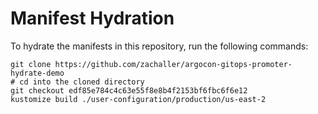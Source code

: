 # Manifest Hydration

To hydrate the manifests in this repository, run the following commands:

```shell
git clone https://github.com/zachaller/argocon-gitops-promoter-hydrate-demo
# cd into the cloned directory
git checkout edf85e784c4c63e55f8e8b4f2153bf6fbc6f6e12
kustomize build ./user-configuration/production/us-east-2
```
